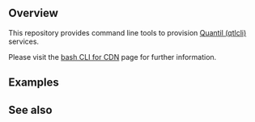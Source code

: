 ## Overview

This repository provides command line tools to provision [Quantil (qtlcli)](www.quantil.com) services.

Please visit the [bash CLI for CDN](cdn/bash/) page for further information.

## Examples

## See also
